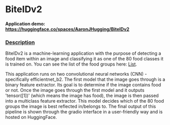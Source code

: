 # BiteIDv2
#### Application demo: https://huggingface.co/spaces/AaronJHugging/BiteIDv2

### <ins>Description<ins>

BiteIDv2 is a machine-learning application with the purpose of detecting a food item within an image and classifying it as one of the 80 food classes it is trained on. You can see the list of the food groups here: [List](https://docs.google.com/document/d/1j61PGjhg-tqbFXat96Tdesn7f5Ez0loxbZTJ6ZFo0OQ/edit?usp=sharing). 

This application runs on two convolutional neural networks (CNN) - specifically efficientnet_b2. The first model that the image goes through is a binary feature extractor. Its goal is to determine if the image contains food or not. Once the image goes through the first model and it outputs
'tensor([1])' (which means the image has food), the image is then passed into a multiclass feature extractor. This model decides which of the 80 food groups the image is best reflected in/belongs to. The final output of this pipeline is shown through the gradio interface in a user-friendly way and is hosted on HuggingFace.
